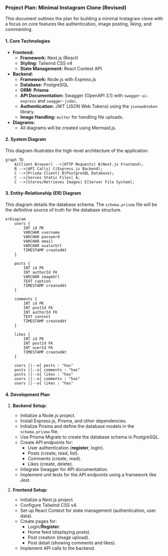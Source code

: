### Project Plan: Minimal Instagram Clone (Revised)

This document outlines the plan for building a minimal Instagram clone with a focus on core features like authentication, image posting, liking, and commenting.

#### 1. Core Technologies

*   **Frontend:**
    *   **Framework:** Next.js (React)
    *   **Styling:** Tailwind CSS v4
    *   **State Management:** React Context API
*   **Backend:**
    *   **Framework:** Node.js with Express.js
    *   **Database:** PostgreSQL
    *   **ORM:** **Prisma**
    *   **API Documentation:** Swagger (OpenAPI 3.1) with `swagger-ui-express` and `swagger-jsdoc`.
    *   **Authentication:** JWT (JSON Web Tokens) using the `jsonwebtoken` library.
    *   **Image Handling:** `multer` for handling file uploads.
*   **Diagrams:**
    *   All diagrams will be created using Mermaid.js.

#### 2. System Diagram

This diagram illustrates the high-level architecture of the application.

```mermaid
graph TD
    A[Client Browser] -->|HTTP Requests| B(Next.js Frontend);
    B -->|API Calls| C(Express.js Backend);
    C -->|Prisma Client| D(PostgreSQL Database);
    C -->|Serves Static Files| A;
    C -->|Stores/Retrieves Images| E[Server File System];
```

#### 3. Entity-Relationship (ER) Diagram

This diagram details the database schema. The `schema.prisma` file will be the definitive source of truth for the database structure.

```mermaid
erDiagram
    users {
        INT id PK
        VARCHAR username
        VARCHAR password
        VARCHAR email
        VARCHAR avatarUrl
        TIMESTAMP createdAt
    }

    posts {
        INT id PK
        INT authorId FK
        VARCHAR imageUrl
        TEXT caption
        TIMESTAMP createdAt
    }

    comments {
        INT id PK
        INT postId FK
        INT authorId FK
        TEXT content
        TIMESTAMP createdAt
    }

    likes {
        INT id PK
        INT postId FK
        INT userId FK
        TIMESTAMP createdAt
    }

    users ||--o{ posts : "has"
    posts ||--o{ comments : "has"
    posts ||--o{ likes : "has"
    users ||--o{ comments : "has"
    users ||--o{ likes : "has"
```

#### 4. Development Plan

1.  **Backend Setup:**
    *   Initialize a Node.js project.
    *   Install Express.js, Prisma, and other dependencies.
    *   Initialize Prisma and define the database models in the `schema.prisma` file.
    *   Use Prisma Migrate to create the database schema in PostgreSQL.
    *   Create API endpoints for:
        *   User authentication (**register**, login).
        *   Posts (create, read, list).
        *   Comments (create, read).
        *   Likes (create, delete).
    *   Integrate Swagger for API documentation.
    *   Implement unit tests for the API endpoints using a framework like Jest.

2.  **Frontend Setup:**
    *   Initialize a Next.js project.
    *   Configure Tailwind CSS v4.
    *   Set up React Context for state management (authentication, user data).
    *   Create pages for:
        *   Login/**Register**.
        *   Home feed (displaying posts).
        *   Post creation (image upload).
        *   Post detail (showing comments and likes).
    *   Implement API calls to the backend.
